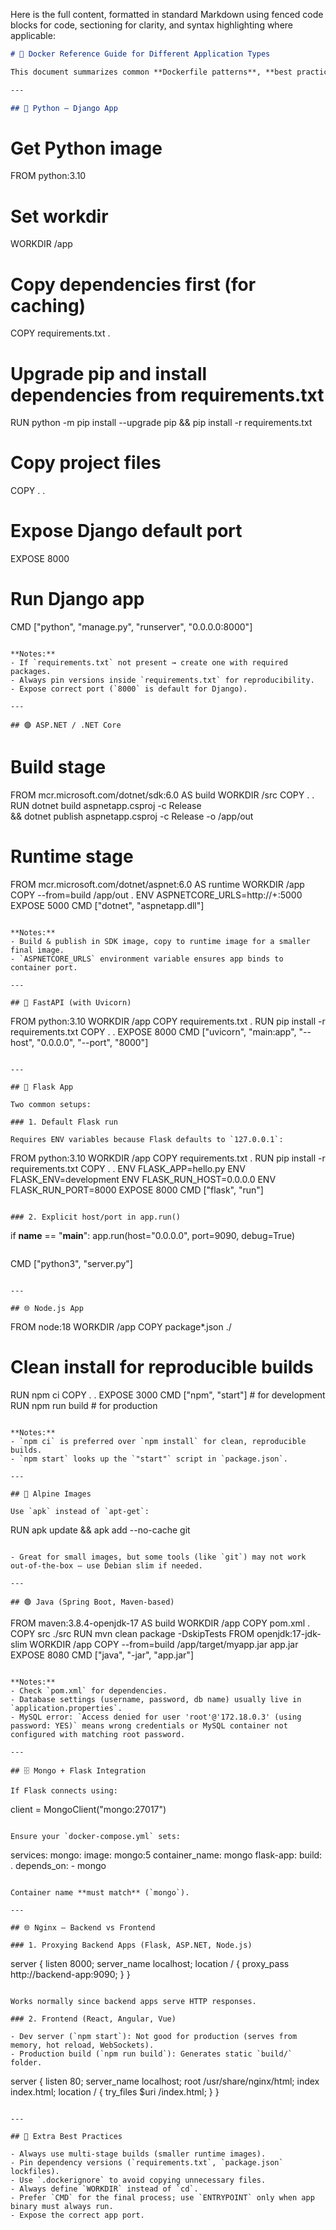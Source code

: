 Here is the full content, formatted in standard Markdown using fenced code blocks for code, sectioning for clarity, and syntax highlighting where applicable:

```markdown
# 📘 Docker Reference Guide for Different Application Types

This document summarizes common **Dockerfile patterns**, **best practices**, and **troubleshooting tips** for various applications and stacks.

---

## 🐍 Python – Django App

```
# Get Python image
FROM python:3.10
# Set workdir
WORKDIR /app
# Copy dependencies first (for caching)
COPY requirements.txt .
# Upgrade pip and install dependencies from requirements.txt
RUN python -m pip install --upgrade pip && pip install -r requirements.txt
# Copy project files
COPY . .
# Expose Django default port
EXPOSE 8000
# Run Django app
CMD ["python", "manage.py", "runserver", "0.0.0.0:8000"]
```

**Notes:**
- If `requirements.txt` not present → create one with required packages.
- Always pin versions inside `requirements.txt` for reproducibility.
- Expose correct port (`8000` is default for Django).

---

## 🟣 ASP.NET / .NET Core

```
# Build stage
FROM mcr.microsoft.com/dotnet/sdk:6.0 AS build
WORKDIR /src
COPY . .
RUN dotnet build aspnetapp.csproj -c Release \
 && dotnet publish aspnetapp.csproj -c Release -o /app/out
# Runtime stage
FROM mcr.microsoft.com/dotnet/aspnet:6.0 AS runtime
WORKDIR /app
COPY --from=build /app/out .
ENV ASPNETCORE_URLS=http://+:5000
EXPOSE 5000
CMD ["dotnet", "aspnetapp.dll"]
```

**Notes:**
- Build & publish in SDK image, copy to runtime image for a smaller final image.
- `ASPNETCORE_URLS` environment variable ensures app binds to container port.

---

## 🚀 FastAPI (with Uvicorn)

```
FROM python:3.10
WORKDIR /app
COPY requirements.txt .
RUN pip install -r requirements.txt
COPY . .
EXPOSE 8000
CMD ["uvicorn", "main:app", "--host", "0.0.0.0", "--port", "8000"]
```

---

## 🌱 Flask App

Two common setups:

### 1. Default Flask run

Requires ENV variables because Flask defaults to `127.0.0.1`:

```
FROM python:3.10
WORKDIR /app
COPY requirements.txt .
RUN pip install -r requirements.txt
COPY . .
ENV FLASK_APP=hello.py
ENV FLASK_ENV=development
ENV FLASK_RUN_HOST=0.0.0.0
ENV FLASK_RUN_PORT=8000
EXPOSE 8000
CMD ["flask", "run"]
```

### 2. Explicit host/port in app.run()

```
if __name__ == "__main__":
    app.run(host="0.0.0.0", port=9090, debug=True)
```
```
CMD ["python3", "server.py"]
```

---

## 🌐 Node.js App

```
FROM node:18
WORKDIR /app
COPY package*.json ./
# Clean install for reproducible builds
RUN npm ci
COPY . .
EXPOSE 3000
CMD ["npm", "start"] # for development
RUN npm run build # for production
```

**Notes:**
- `npm ci` is preferred over `npm install` for clean, reproducible builds.
- `npm start` looks up the `"start"` script in `package.json`.

---

## 🐳 Alpine Images

Use `apk` instead of `apt-get`:

```
RUN apk update && apk add --no-cache git
```

- Great for small images, but some tools (like `git`) may not work out-of-the-box – use Debian slim if needed.

---

## 🟢 Java (Spring Boot, Maven-based)

```
FROM maven:3.8.4-openjdk-17 AS build
WORKDIR /app
COPY pom.xml .
COPY src ./src
RUN mvn clean package -DskipTests
FROM openjdk:17-jdk-slim
WORKDIR /app
COPY --from=build /app/target/myapp.jar app.jar
EXPOSE 8080
CMD ["java", "-jar", "app.jar"]
```

**Notes:**
- Check `pom.xml` for dependencies.
- Database settings (username, password, db name) usually live in `application.properties`.
- MySQL error: `Access denied for user 'root'@'172.18.0.3' (using password: YES)` means wrong credentials or MySQL container not configured with matching root password.

---

## 🗄️ Mongo + Flask Integration

If Flask connects using:

```
client = MongoClient("mongo:27017")
```

Ensure your `docker-compose.yml` sets:

```
services:
  mongo:
    image: mongo:5
    container_name: mongo
  flask-app:
    build: .
    depends_on:
      - mongo
```

Container name **must match** (`mongo`).

---

## 🌐 Nginx – Backend vs Frontend

### 1. Proxying Backend Apps (Flask, ASP.NET, Node.js)

```
server {
    listen 8000;
    server_name localhost;
    location / {
        proxy_pass http://backend-app:9090;
    }
}
```

Works normally since backend apps serve HTTP responses.

### 2. Frontend (React, Angular, Vue)

- Dev server (`npm start`): Not good for production (serves from memory, hot reload, WebSockets).
- Production build (`npm run build`): Generates static `build/` folder.

```
server {
    listen 80;
    server_name localhost;
    root /usr/share/nginx/html;
    index index.html;
    location / {
        try_files $uri /index.html;
    }
}
```

---

## 📝 Extra Best Practices

- Always use multi-stage builds (smaller runtime images).
- Pin dependency versions (`requirements.txt`, `package.json` lockfiles).
- Use `.dockerignore` to avoid copying unnecessary files.
- Always define `WORKDIR` instead of `cd`.
- Prefer `CMD` for the final process; use `ENTRYPOINT` only when app binary must always run.
- Expose the correct app port.
```
